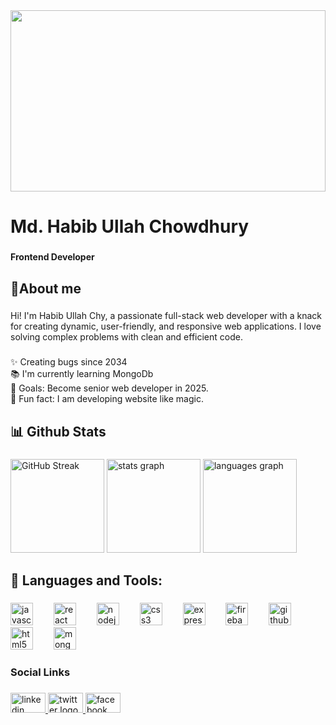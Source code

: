 <div align="center">
  <img height="290" width="100%" src="https://i.ibb.co.com/smR9cWv/Github-Banner.png"  />
</div>

###

<h1 align="left">Md. Habib Ullah Chowdhury</h1>

###

<h4 align="left">Frontend Developer</h4>

###

<h2 align="left">🧐About me</h2>

###

<p align="left">Hi! I'm Habib Ullah Chy, a passionate full-stack web developer with a knack for creating dynamic, user-friendly, and responsive web applications. I love solving complex problems with clean and efficient code.</p>

###

<p align="left">✨ Creating bugs since 2034<br>📚 I'm currently learning MongoDb<br>🎯 Goals: Become senior web developer in 2025.<br>🎲 Fun fact: I am developing website like magic.</p>

###

<h2 align="left">📊 Github Stats</h2>

###

<div align="left">
  <a href="https://git.io/streak-stats"><img height="150" src="https://streak-stats.demolab.com?user=habibchy947" alt="GitHub Streak" /></a>
  <img src="https://github-readme-stats.vercel.app/api?username=habibchy947&hide_title=false&hide_rank=false&show_icons=true&include_all_commits=true&count_private=true&disable_animations=false&theme=dracula&locale=en&hide_border=false&order=1" height="150" alt="stats graph"  />
  <img src="https://github-readme-stats.vercel.app/api/top-langs?username=habibchy947&locale=en&hide_title=false&layout=compact&card_width=320&langs_count=5&theme=dracula&hide_border=false&order=2" height="150" alt="languages graph"  />
</div>

###

<h2 align="left">🔨 Languages and Tools:</h2>

###

<div align="left">
  <img src="https://cdn.jsdelivr.net/gh/devicons/devicon/icons/javascript/javascript-original.svg" height="36" alt="javascript logo"  />
  <img width="25" />
  <img src="https://cdn.jsdelivr.net/gh/devicons/devicon/icons/react/react-original.svg" height="36" alt="react logo"  />
  <img width="25" />
  <img src="https://cdn.jsdelivr.net/gh/devicons/devicon/icons/nodejs/nodejs-original.svg" height="36" alt="nodejs logo"  />
  <img width="25" />
  <img src="https://cdn.jsdelivr.net/gh/devicons/devicon/icons/css3/css3-original.svg" height="36" alt="css3 logo"  />
  <img width="25" />
  <img src="https://cdn.jsdelivr.net/gh/devicons/devicon/icons/express/express-original.svg" height="36" alt="express logo"  />
  <img width="25" />
  <img src="https://cdn.jsdelivr.net/gh/devicons/devicon/icons/firebase/firebase-plain.svg" height="36" alt="firebase logo"  />
  <img width="25" />
  <img src="https://cdn.jsdelivr.net/gh/devicons/devicon/icons/github/github-original.svg" height="36" alt="github logo"  />
  <img width="25" />
  <img src="https://cdn.jsdelivr.net/gh/devicons/devicon/icons/html5/html5-original.svg" height="36" alt="html5 logo"  />
  <img width="25" />
  <img src="https://cdn.jsdelivr.net/gh/devicons/devicon/icons/mongodb/mongodb-original.svg" height="36" alt="mongodb logo"  />
</div>

###

<h3 align="left">Social Links</h3>

###

<div align="left">
  <a href="https://www.linkedin.com/in/habibullah-alquaderi-727721345" target="_blank">
    <img src="https://raw.githubusercontent.com/maurodesouza/profile-readme-generator/master/src/assets/icons/social/linkedin/default.svg" width="56" height="32" alt="linkedin logo"  />
  </a>
  <a href="https://x.com/HAlquaderi34259" target="_blank">
    <img src="https://raw.githubusercontent.com/maurodesouza/profile-readme-generator/master/src/assets/icons/social/twitter/default.svg" width="56" height="32" alt="twitter logo"  />
  </a>
  <a href="https://www.facebook.com/prince.jihan.779" target="_blank">
    <img src="https://raw.githubusercontent.com/maurodesouza/profile-readme-generator/master/src/assets/icons/social/facebook/default.svg" width="56" height="32" alt="facebook logo"  />
  </a>
</div>

###
